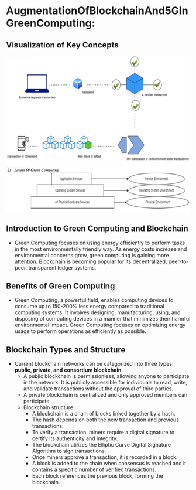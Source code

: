 # AugmentationOfBlockchainAnd5GInGreenComputing:

## Visualization of Key Concepts
![Alt text](images/TransactionStructure.png)
![Alt text](images/LayersOfGreenComputing.png)

## Introduction to Green Computing and Blockchain
* Green Computing focuses on using energy efficiently to perform tasks in the most environmentally friendly way. As energy costs increase and environmental concerns grow, green computing is gaining more attention. Blockchain is becoming popular for its decentralized, peer-to-peer, transparent ledger systems.

## Benefits of Green Computing
* Green Computing, a powerful field, enables computing devices to consume up to 150-200% less energy compared to traditional computing systems. It involves designing, manufacturing, using, and disposing of computing devices in a manner that minimizes their harmful environmental impact. Green Computing focuses on optimizing energy usage to perform operations as efficiently as possible.

## Blockchain Types and Structure
* Current blockchain networks can be categorized into three types: **public, private, and consortium blockchain**.
  * A public blockchain is permissionless, allowing anyone to participate in the network. It is publicly accessible for individuals to read, write, and validate transactions without the approval of third parties.
   * A private blockchain is centralized and only approved members can participate.
    * Blockchain structure:
      * A blockchain is a chain of blocks linked together by a hash.
      * The hash depends on both the new transaction and previous transactions.
      * To verify a transaction, miners require a digital signature to certify its authenticity and integrity.
      * The blockchain utilizes the Elliptic Curve Digital Signature Algorithm to sign transactions.
      * Once miners approve a transaction, it is recorded in a block.
      * A block is added to the chain when consensus is reached and it contains a specific number of verified transactions.
      * Each block references the previous block, forming the blockchain.